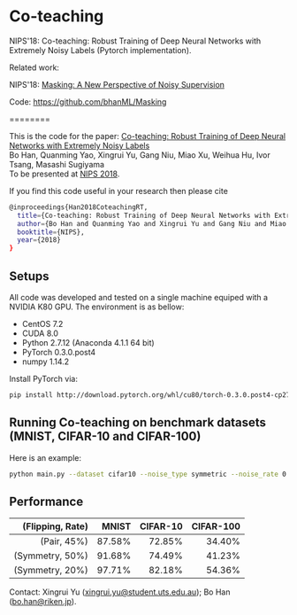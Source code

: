 # Co-teaching 
NIPS'18: Co-teaching: Robust Training of Deep Neural Networks with Extremely Noisy Labels (Pytorch implementation).

Related work: 

NIPS'18: [Masking: A New Perspective of Noisy Supervision](https://arxiv.org/abs/1805.08193)

Code: https://github.com/bhanML/Masking

========

This is the code for the paper:
[Co-teaching: Robust Training of Deep Neural Networks with Extremely Noisy Labels](https://arxiv.org/abs/1804.06872)  
Bo Han, Quanming Yao, Xingrui Yu, Gang Niu, Miao Xu, Weihua Hu, Ivor Tsang, Masashi Sugiyama  
To be presented at [NIPS 2018](https://nips.cc/Conferences/2018/).  

If you find this code useful in your research then please cite  
```bash
@inproceedings{Han2018CoteachingRT,
  title={Co-teaching: Robust Training of Deep Neural Networks with Extremely Noisy Labels},
  author={Bo Han and Quanming Yao and Xingrui Yu and Gang Niu and Miao Xu and Weihua Hu and Ivor W. Tsang and Masashi Sugiyama},
  booktitle={NIPS},
  year={2018}
}
```  

## Setups
All code was developed and tested on a single machine equiped with a NVIDIA K80 GPU. The environment is as bellow:  

- CentOS 7.2
- CUDA 8.0
- Python 2.7.12 (Anaconda 4.1.1 64 bit)
- PyTorch 0.3.0.post4
- numpy 1.14.2

Install PyTorch via:
```bash
pip install http://download.pytorch.org/whl/cu80/torch-0.3.0.post4-cp27-cp27mu-linux_x86_64.whl
```

## Running Co-teaching on benchmark datasets (MNIST, CIFAR-10 and CIFAR-100)
Here is an example: 

```bash
python main.py --dataset cifar10 --noise_type symmetric --noise_rate 0.5 
```

## Performance

| (Flipping, Rate) | MNIST  | CIFAR-10 | CIFAR-100 |
| ---------------: | -----: | -------: | --------: |
| (Pair, 45%)      | 87.58% | 72.85%   | 34.40%    |
| (Symmetry, 50%)  | 91.68% | 74.49%   | 41.23%    |
| (Symmetry, 20%)  | 97.71% | 82.18%   | 54.36%    |



Contact: Xingrui Yu (xingrui.yu@student.uts.edu.au); Bo Han (bo.han@riken.jp).

